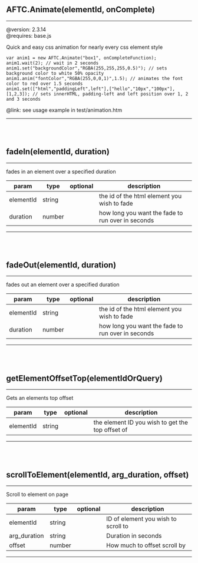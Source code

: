 ## <b>AFTC.Animate(elementId, onComplete)</b>
 --- 
@version: 2.3.14  
@requires: base.js  
  
Quick and easy css animation for nearly every css element style  
````  
var anim1 = new AFTC.Animate("box1", onCompleteFunction);  
anim1.wait(2); // wait in 2 seconds  
anim1.set("backgroundColor","RGBA(255,255,255,0.5)"); // sets background color to white 50% opacity  
anim1.anim("fontColor","RGBA(255,0,0,1)",1.5); // animates the font color to red over 1.5 seconds  
anim1.set(["html","paddingLeft",left"],["hello","10px","100px"],[1,2,3]); // sets innerHTML, padding-left and left position over 1, 2 and 3 seconds  
````  
@link: see usage example in test/animation.htm  

 --- 
 <br><br>

## <b>fadeIn(elementId, duration)</b>
 --- 
  
fades in an element over a specified duration  


param | type | optional | description
--- | --- | --- | ---
elementId | string |  | the id of the html element you wish to fade | 
duration | number |  | how long you want the fade to run over in seconds | 

 --- 
 <br><br>

## <b>fadeOut(elementId, duration)</b>
 --- 
  
fades out an element over a specified duration  


param | type | optional | description
--- | --- | --- | ---
elementId | string |  | the id of the html element you wish to fade | 
duration | number |  | how long you want the fade to run over in seconds | 

 --- 
 <br><br>

## <b>getElementOffsetTop(elementIdOrQuery)</b>
 --- 
  
Gets an elements top offset  


param | type | optional | description
--- | --- | --- | ---
elementId | string |  | the element ID you wish to get the top offset of | 

 --- 
 <br><br>

## <b>scrollToElement(elementId, arg_duration, offset)</b>
 --- 
  
Scroll to element on page  


param | type | optional | description
--- | --- | --- | ---
elementId | string |  | ID of element you wish to scroll to | 
arg_duration | string |  | Duration in seconds | 
offset | number |  | How much to offset scroll by | 

 --- 
 <br><br>

